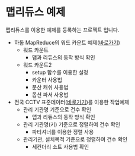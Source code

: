 # 맵리듀스 예제 
맵리듀스를 이용한 예제를 등록하는 프로젝트 입니다. 

+ 하둡 MapReduce의 워드 카운트 예제([바로가기](https://hadoop.apache.org/docs/stable/hadoop-mapreduce-client/hadoop-mapreduce-client-core/MapReduceTutorial.html))  
	+ 워드 카운트 
		+ 맵과 리듀스의 동작 방식 확인 
	+ 워드 카운트2
		+ setup 함수를 이용한 설정 
		+ 카운터 사용법 
		+ 분산 캐쉬 사용법 
		+ 옵션 파서 사용법 
+ 전국 CCTV 표준데이터([바로가기](https://www.data.go.kr/dataset/15013094/standard.do;jsessionid=dp1jbk0cCHOXzZB4Z0xxWr7h.node10))를 이용한 작업예제 
	+ 관리 기관명 기준으로 건수 확인 
		+ 맵과 리듀스의 동작 방식 확인 
	+ 관리 기관명(키) 기준으로 정렬하여 건수 확인
		+ 파티셔너를 이용한 정렬 사용 
	+ 관리기관, 설치목적 기준으로 정렬하여 건수 확인
		+ 세컨더리 소트 사용법 확인 